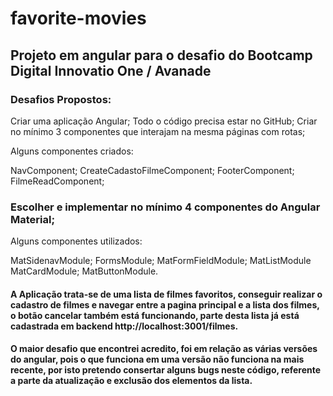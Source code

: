 # favorite-movies
## Projeto em angular para o desafio do Bootcamp Digital Innovatio One / Avanade

### Desafios Propostos:

Criar uma aplicação Angular;
Todo o código precisa estar no GitHub;
Criar no mínimo 3 componentes que interajam na mesma páginas com rotas;

Alguns componentes criados:

NavComponent;
CreateCadastoFilmeComponent;
FooterComponent;
FilmeReadComponent;

### Escolher e implementar no mínimo 4 componentes do Angular Material;

Alguns componentes utilizados:

MatSidenavModule;
FormsModule;
MatFormFieldModule;
MatListModule
MatCardModule;
MatButtonModule.

#### A Aplicação trata-se de uma lista de filmes favoritos, conseguir realizar o cadastro de filmes e navegar entre a pagina principal e a lista dos filmes, o botão cancelar também está funcionando, parte desta lista já está cadastrada em backend http://localhost:3001/filmes. 

#### O maior desafio que encontrei acredito, foi em relação as várias versões do angular, pois o que funciona em uma versão não funciona na mais recente, por isto pretendo consertar alguns bugs neste código, referente a parte da atualização e exclusão dos elementos da lista.

